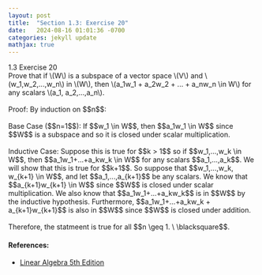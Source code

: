 ```yaml
---
layout: post
title:  "Section 1.3: Exercise 20"
date:   2024-08-16 01:01:36 -0700
categories: jekyll update
mathjax: true
---
```

<div class="ydiv">
1.3 Exercise 20
</div>
<div class="ybdiv">
Prove that if \(W\) is a subspace of a vector space \(V\) and \(w_1,w_2,...,w_n\) in \(W\), then \(a_1w_1 + a_2w_2 + ... + a_nw_n \in W\) for any scalars \(a_1, a_2,...,a_n\).
</div>
<br>
Proof:
By induction on $$n$$:
<br>
<br>
Base Case ($$n=1$$): If $$w_1 \in W$$, then $$a_1w_1 \in W$$ since $$W$$ is a subspace and so it is closed under scalar multiplication.
<br>
<br>
Inductive Case: Suppose this is true for $$k > 1$$ so if $$w_1,...,w_k \in W$$, then $$a_1w_1+...+a_kw_k \in W$$ for any scalars $$a_1,...,a_k$$. We will show that this is true for $$k+1$$. So suppose that $$w_1,...,w_k, w_{k+1} \in W$$, and let $$a_1,...,a_{k+1}$$ be any scalars. We know that $$a_{k+1}w_{k+1} \in W$$ since $$W$$ is closed under scalar multiplication. We also know that $$a_1w_1+...+a_kw_k$$ is in $$W$$ by the inductive hypothesis. Furthermore, $$a_1w_1+...+a_kw_k + a_{k+1}w_{k+1}$$ is also in $$W$$ since $$W$$ is closed under addition.
<br>
<br>
Therefore, the statmeent is true for all $$n \geq 1. \ \blacksquare$$. 

<br>
<!------------------------------------------------------------------------------------>
<h4><b>References:</b></h4>
<ul>
<li><a href="https://www.amazon.com/Linear-Algebra-5th-Stephen-Friedberg/dp/0134860241/ref=tmm_hrd_swatch_0?_encoding=UTF8&qid=&sr=">Linear Algebra 5th Edition</a></li>
</ul>
























